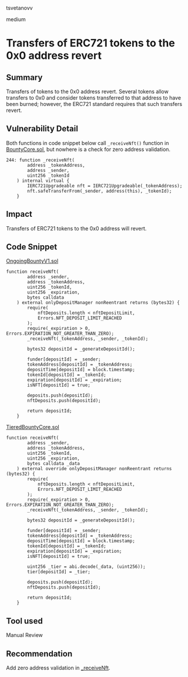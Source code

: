 tsvetanovv

medium

# Transfers of ERC721 tokens to the 0x0 address revert

## Summary
Transfers of tokens to the 0x0 address revert. Several tokens allow transfers to 0x0 and consider tokens transferred to that address to have been burned; however, the ERC721 standard requires that such transfers revert.

## Vulnerability Detail
Both functions in code snippet below call  `_receiveNft()` function in [BountyCore.sol](https://github.com/sherlock-audit/2023-02-openq/blob/main/contracts/Bounty/Implementations/BountyCore.sol#L244), but nowhere is a check for zero address validation.
```solidity
244: function _receiveNft(
        address _tokenAddress,
        address _sender,
        uint256 _tokenId
    ) internal virtual {
        IERC721Upgradeable nft = IERC721Upgradeable(_tokenAddress);
        nft.safeTransferFrom(_sender, address(this), _tokenId);
    }
```

## Impact
Transfers of ERC721 tokens to the 0x0 address will revert.

## Code Snippet
[OngoingBountyV1.sol](https://github.com/sherlock-audit/2023-02-openq/blob/main/contracts/Bounty/Implementations/OngoingBountyV1.sol#L133)
```solidity
function receiveNft(
        address _sender,
        address _tokenAddress,
        uint256 _tokenId,
        uint256 _expiration,
        bytes calldata
    ) external onlyDepositManager nonReentrant returns (bytes32) {
        require(
            nftDeposits.length < nftDepositLimit,
            Errors.NFT_DEPOSIT_LIMIT_REACHED
        );
        require(_expiration > 0, Errors.EXPIRATION_NOT_GREATER_THAN_ZERO);
        _receiveNft(_tokenAddress, _sender, _tokenId);

        bytes32 depositId = _generateDepositId();

        funder[depositId] = _sender;
        tokenAddress[depositId] = _tokenAddress;
        depositTime[depositId] = block.timestamp;
        tokenId[depositId] = _tokenId;
        expiration[depositId] = _expiration;
        isNFT[depositId] = true;

        deposits.push(depositId);
        nftDeposits.push(depositId);

        return depositId;
    }
```
[TieredBountyCore.sol](https://github.com/sherlock-audit/2023-02-openq/blob/main/contracts/Bounty/Implementations/TieredBountyCore.sol#L18)
```solidity
function receiveNft(
        address _sender,
        address _tokenAddress,
        uint256 _tokenId,
        uint256 _expiration,
        bytes calldata _data
    ) external override onlyDepositManager nonReentrant returns (bytes32) {
        require(
            nftDeposits.length < nftDepositLimit,
            Errors.NFT_DEPOSIT_LIMIT_REACHED
        );
        require(_expiration > 0, Errors.EXPIRATION_NOT_GREATER_THAN_ZERO);
        _receiveNft(_tokenAddress, _sender, _tokenId);

        bytes32 depositId = _generateDepositId();

        funder[depositId] = _sender;
        tokenAddress[depositId] = _tokenAddress;
        depositTime[depositId] = block.timestamp;
        tokenId[depositId] = _tokenId;
        expiration[depositId] = _expiration;
        isNFT[depositId] = true;

        uint256 _tier = abi.decode(_data, (uint256));
        tier[depositId] = _tier;

        deposits.push(depositId);
        nftDeposits.push(depositId);

        return depositId;
    }
```

## Tool used

Manual Review

## Recommendation
Add zero address validation in [_receiveNft](https://github.com/sherlock-audit/2023-02-openq/blob/main/contracts/Bounty/Implementations/BountyCore.sol#L244).
